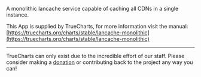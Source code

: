 A monolithic lancache service capable of caching all CDNs in a single instance.

This App is supplied by TrueCharts, for more information visit the manual: [https://truecharts.org/charts/stable/lancache-monolithic](https://truecharts.org/charts/stable/lancache-monolithic)

---

TrueCharts can only exist due to the incredible effort of our staff.
Please consider making a [donation](https://truecharts.org/about/sponsor) or contributing back to the project any way you can!
